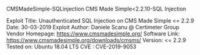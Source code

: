 CMSMadeSimple-SQLinjection
CMS Made Simple&lt;2.2.10-SQL Injection

Exploit Title: Unauthenticated SQL Injection on CMS Made Simple <= 2.2.9
Date: 30-03-2019
Exploit Author: Daniele Scanu @ Certimeter Group
Vendor Homepage: https://www.cmsmadesimple.org/
Software Link: https://www.cmsmadesimple.org/downloads/cmsms/
Version: <= 2.2.9
Tested on: Ubuntu 18.04 LTS
CVE : CVE-2019-9053
